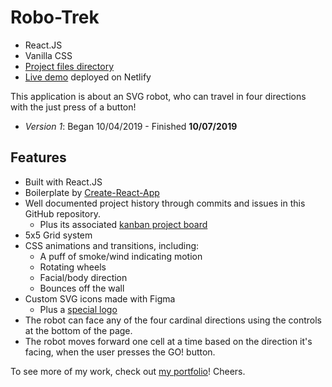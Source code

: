 # Robo-Trek

* React.JS
* Vanilla CSS
* [Project files directory](https://github.com/kylewjackson/robot/tree/master/robot-app.nosync/src)
* [Live demo](https://naughty-rosalind-487bdf.netlify.com/) deployed on Netlify

This application is about an SVG robot, who can travel in four directions with the just press of a button!

* *Version 1*: Began 10/04/2019 - Finished **10/07/2019**

## Features

* Built with React.JS
* Boilerplate by [Create-React-App](https://create-react-app.dev/)
* Well documented project history through commits and issues in this GitHub repository.
  * Plus its associated [kanban project board](https://github.com/users/kylewjackson/projects/5)
* 5x5 Grid system
* CSS animations and transitions, including:
  * A puff of smoke/wind indicating motion
  * Rotating wheels
  * Facial/body direction
  * Bounces off the wall
* Custom SVG icons made with Figma
  * Plus a [special logo](https://bellroy.com/)
* The robot can face any of the four cardinal directions using the controls at the bottom of the page.
* The robot moves forward one cell at a time based on the direction it's facing, when the user presses the GO! button.

To see more of my work, check out [my portfolio](https://www.kylejackson.dev)! Cheers.
